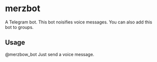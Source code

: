 # merzbot
A Telegram bot.
This bot noisifies voice messages.
You can also add this bot to groups.

## Usage
@merzbow_bot
Just send a voice message.

